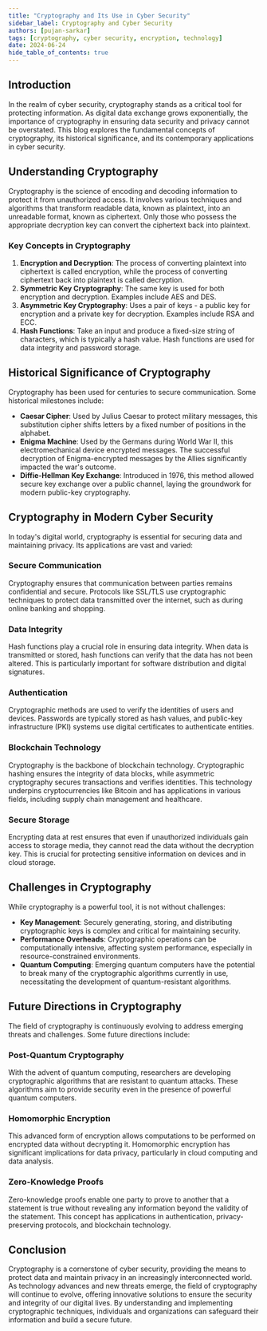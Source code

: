```yaml
---
title: "Cryptography and Its Use in Cyber Security"
sidebar_label: Cryptography and Cyber Security
authors: [pujan-sarkar]
tags: [cryptography, cyber security, encryption, technology]
date: 2024-06-24
hide_table_of_contents: true
---
```


## Introduction

In the realm of cyber security, cryptography stands as a critical tool for protecting information. As digital data exchange grows exponentially, the importance of cryptography in ensuring data security and privacy cannot be overstated. This blog explores the fundamental concepts of cryptography, its historical significance, and its contemporary applications in cyber security.

## Understanding Cryptography

Cryptography is the science of encoding and decoding information to protect it from unauthorized access. It involves various techniques and algorithms that transform readable data, known as plaintext, into an unreadable format, known as ciphertext. Only those who possess the appropriate decryption key can convert the ciphertext back into plaintext.

### Key Concepts in Cryptography

1. **Encryption and Decryption**: The process of converting plaintext into ciphertext is called encryption, while the process of converting ciphertext back into plaintext is called decryption.
2. **Symmetric Key Cryptography**: The same key is used for both encryption and decryption. Examples include AES and DES.
3. **Asymmetric Key Cryptography**: Uses a pair of keys - a public key for encryption and a private key for decryption. Examples include RSA and ECC.
4. **Hash Functions**: Take an input and produce a fixed-size string of characters, which is typically a hash value. Hash functions are used for data integrity and password storage.

## Historical Significance of Cryptography

Cryptography has been used for centuries to secure communication. Some historical milestones include:

- **Caesar Cipher**: Used by Julius Caesar to protect military messages, this substitution cipher shifts letters by a fixed number of positions in the alphabet.
- **Enigma Machine**: Used by the Germans during World War II, this electromechanical device encrypted messages. The successful decryption of Enigma-encrypted messages by the Allies significantly impacted the war's outcome.
- **Diffie-Hellman Key Exchange**: Introduced in 1976, this method allowed secure key exchange over a public channel, laying the groundwork for modern public-key cryptography.

## Cryptography in Modern Cyber Security

In today's digital world, cryptography is essential for securing data and maintaining privacy. Its applications are vast and varied:

### Secure Communication

Cryptography ensures that communication between parties remains confidential and secure. Protocols like SSL/TLS use cryptographic techniques to protect data transmitted over the internet, such as during online banking and shopping.

### Data Integrity

Hash functions play a crucial role in ensuring data integrity. When data is transmitted or stored, hash functions can verify that the data has not been altered. This is particularly important for software distribution and digital signatures.

### Authentication

Cryptographic methods are used to verify the identities of users and devices. Passwords are typically stored as hash values, and public-key infrastructure (PKI) systems use digital certificates to authenticate entities.

### Blockchain Technology

Cryptography is the backbone of blockchain technology. Cryptographic hashing ensures the integrity of data blocks, while asymmetric cryptography secures transactions and verifies identities. This technology underpins cryptocurrencies like Bitcoin and has applications in various fields, including supply chain management and healthcare.

### Secure Storage

Encrypting data at rest ensures that even if unauthorized individuals gain access to storage media, they cannot read the data without the decryption key. This is crucial for protecting sensitive information on devices and in cloud storage.

## Challenges in Cryptography

While cryptography is a powerful tool, it is not without challenges:

- **Key Management**: Securely generating, storing, and distributing cryptographic keys is complex and critical for maintaining security.
- **Performance Overheads**: Cryptographic operations can be computationally intensive, affecting system performance, especially in resource-constrained environments.
- **Quantum Computing**: Emerging quantum computers have the potential to break many of the cryptographic algorithms currently in use, necessitating the development of quantum-resistant algorithms.

## Future Directions in Cryptography

The field of cryptography is continuously evolving to address emerging threats and challenges. Some future directions include:

### Post-Quantum Cryptography

With the advent of quantum computing, researchers are developing cryptographic algorithms that are resistant to quantum attacks. These algorithms aim to provide security even in the presence of powerful quantum computers.

### Homomorphic Encryption

This advanced form of encryption allows computations to be performed on encrypted data without decrypting it. Homomorphic encryption has significant implications for data privacy, particularly in cloud computing and data analysis.

### Zero-Knowledge Proofs

Zero-knowledge proofs enable one party to prove to another that a statement is true without revealing any information beyond the validity of the statement. This concept has applications in authentication, privacy-preserving protocols, and blockchain technology.

## Conclusion

Cryptography is a cornerstone of cyber security, providing the means to protect data and maintain privacy in an increasingly interconnected world. As technology advances and new threats emerge, the field of cryptography will continue to evolve, offering innovative solutions to ensure the security and integrity of our digital lives. By understanding and implementing cryptographic techniques, individuals and organizations can safeguard their information and build a secure future.
